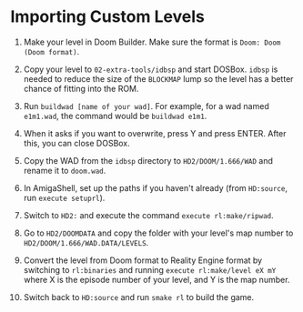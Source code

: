 # Importing Custom Levels

1. Make your level in Doom Builder. Make sure the format is ``Doom: Doom (Doom format)``.  

2. Copy your level to ``02-extra-tools/idbsp`` and start DOSBox. ``idbsp`` is needed to reduce the size of the ``BLOCKMAP`` lump so the level has a better chance of fitting into the ROM.  

3. Run ``buildwad [name of your wad]``. For example, for a wad named ``e1m1.wad``, the command would be ``buildwad e1m1``.  

4. When it asks if you want to overwrite, press Y and press ENTER. After this, you can close DOSBox.  

5. Copy the WAD from the ``idbsp`` directory to ``HD2/DOOM/1.666/WAD`` and rename it to ``doom.wad``.  

6. In AmigaShell, set up the paths if you haven't already (from ``HD:source``, run ``execute setuprl``).  

7. Switch to ``HD2:`` and execute the command ``execute rl:make/ripwad``.  

8. Go to ``HD2/DOOMDATA`` and copy the folder with your level's map number to ``HD2/DOOM/1.666/WAD.DATA/LEVELS``. 

9. Convert the level from Doom format to Reality Engine format by switching to ``rl:binaries`` and running ``execute rl:make/level eX mY`` where X is the episode number of your level, and Y is the map number.  

10. Switch back to ``HD:source`` and run ``smake rl`` to build the game.  
